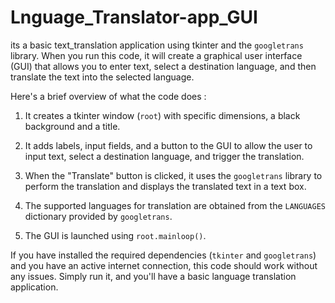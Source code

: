 # Lnguage_Translator-app_GUI


its a basic text_translation application using tkinter and the `googletrans` library. When you run this code, it will create a graphical user interface (GUI) that allows you to enter text, select a destination language, and then translate the text into the selected language.

Here's a brief overview of what the code does :

1. It creates a tkinter window (`root`) with specific dimensions, a black background and a title.

2. It adds labels, input fields, and a button to the GUI to allow the user to input text, select a destination language, and trigger the translation.

3. When the "Translate" button is clicked, it uses the `googletrans` library to perform the translation and displays the translated text in a text box.

4. The supported languages for translation are obtained from the `LANGUAGES` dictionary provided by `googletrans`.

5. The GUI is launched using `root.mainloop()`.

If you have installed the required dependencies (`tkinter` and `googletrans`) and you have an active internet connection, this code should work without any issues. Simply run it, and you'll have a basic language translation application.
